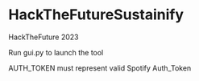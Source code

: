 # HackTheFutureSustainify
HackTheFuture 2023


Run gui.py to launch the tool

AUTH_TOKEN must represent valid Spotify Auth_Token
